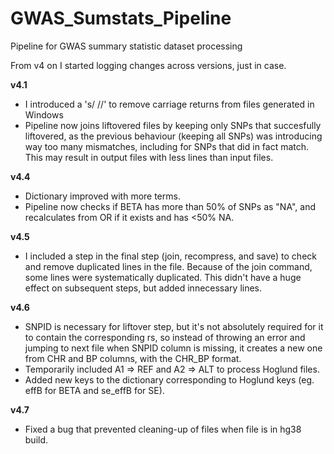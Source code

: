 # GWAS_Sumstats_Pipeline
Pipeline for GWAS summary statistic dataset processing 

From v4 on I started logging changes across versions, just in case.

**v4.1** 

* I introduced a 's///' to remove carriage returns from files generated in Windows
* Pipeline now joins liftovered files by keeping only SNPs that succesfully liftovered, as the previous behaviour (keeping all SNPs) was introducing way too many mismatches, including for SNPs that did in fact match. This may result in output files with less lines than input files.

**v4.4**

* Dictionary improved with more terms.
* Pipeline now checks if BETA has more than 50% of SNPs as "NA", and recalculates from OR if it exists and has <50% NA.

**v4.5**

* I included a step in the final step (join, recompress, and save) to check and remove duplicated lines in the file. Because of the join command, some lines were systematically duplicated. This didn't have a huge effect on subsequent steps, but added innecessary lines.

**v4.6**

* SNPID is necessary for liftover step, but it's not absolutely required for it to contain the corresponding rs, so instead of throwing an error and jumping to next file when SNPID column is missing, it creates a new one from CHR and BP columns, with the CHR_BP format. 
* Temporarily included A1 => REF and A2 => ALT to process Hoglund files.
* Added new keys to the dictionary corresponding to Hoglund keys (eg. effB for BETA and se_effB for SE).

**v4.7**

* Fixed a bug that prevented cleaning-up of files when file is in hg38 build.

